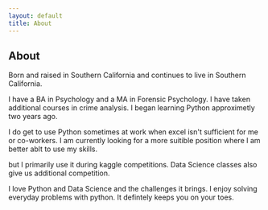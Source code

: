 ```yaml
---
layout: default
title: About
---
```


## About

Born and raised in Southern California and continues to live in Southern California. 

I have a BA in Psychology and a MA in Forensic Psychology. I have taken additional courses in crime analysis. I began learning Python approximetly two years ago. 

I do get to use Python sometimes at work when excel isn't sufficient for me or co-workers. I am currently looking for a more suitible position where I am better ablt to use my skills.

but I primarily use it during kaggle competitions. Data Science classes also give us additional competition. 

I love Python and Data Science and the challenges it brings. I enjoy solving everyday problems with python. It defintely keeps you on your toes. 

